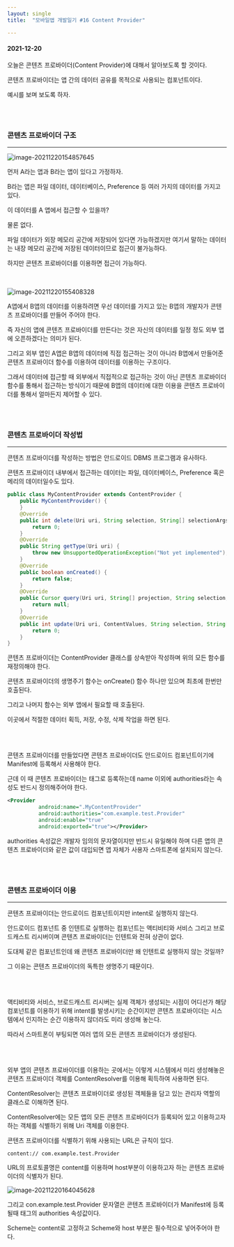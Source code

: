 ```yaml
---
layout: single
title:  "모바일앱 개발일기 #16 Content Provider"

---
```


#### 2021-12-20

오늘은 콘텐츠 프로바이더(Content Provider)에 대해서 알아보도록 할 것이다.

콘텐츠 프로바이더는 앱 간의 데이터 공유를 목적으로 사용되는 컴포넌트이다.

예시를 보며 보도록 하자.

<br/><br/>

### 콘텐츠 프로바이더 구조

---





![image-20211220154857645](C:\Users\slond\AppData\Roaming\Typora\typora-user-images\image-20211220154857645.png)

먼저 A라는 앱과 B라는 앱이 있다고 가정하자.

B라는 앱은 파일 데이터, 데이터베이스, Preference 등 여러 가지의 데이터를 가지고 있다.

이 데이터를 A 앱에서 접근할 수 있을까?

물론 없다.



파일 데이터가 외장 메모리 공간에 저장되어 있다면 가능하겠지만 여기서 말하는 데이터는 내장 메모리 공간에 저장된 데이터이므로 접근이 불가능하다.



하지만 콘텐츠 프로바이더를 이용하면 접근이 가능하다.

<br/><br/>![image-20211220155408328](C:\Users\slond\AppData\Roaming\Typora\typora-user-images\image-20211220155408328.png)

A앱에서 B앱의 데이터를 이용하려면 우선 데이터를 가지고 있는 B앱의 개발자가 콘텐츠 프로바이더를 만들어 주어야 한다. 

즉 자신의 앱에 콘텐츠 프로바이더를 만든다는 것은 자신의 데이터를 일정 정도 외부 앱에 오픈하겠다는 의미가 된다.

그리고 외부 앱인 A앱은 B앱의 데이터에 직접 접근하는 것이 아니라 B앱에서 만들어준 콘텐츠 프로바이더 함수를 이용하여 데이터를 이용하는 구조이다.



그래서 데이터에 접근할 때 외부에서 직접적으로 접근하는 것이 아닌 콘텐츠 프로바이더 함수를 통해서 접근하는 방식이기 때문에 B앱의 데이터에 대한 이용을 콘텐츠 프로바이더를 통해서 얼마든지 제어할 수 있다.

<br/><br/>

### 콘텐츠 프로바이더 작성법

---



콘텐츠 프로바이더를 작성하는 방법은 안드로이드 DBMS 프로그램과 유사하다.

콘텐츠 프로바이더 내부에서 접근하는 데이터는 파일, 데이터베이스, Preference 혹은 메리의 데이터일수도 있다.

```java
public class MyContentProvider extends ContentProvider {
    public MyContentProvider() {
    }
    @Override
    public int delete(Uri uri, String selection, String[] selectionArgs) {
        return 0;
    }
    @Override
    public String getType(Uri uri) {
        throw new UnsupportedOperationException("Not yet implemented");
    }
    @Override
    public boolean onCreated() {
        return false;
    }
    @Override
    public Cursor query(Uri uri, String[] projection, String selection, String[] selectionArgs, String sortOrder) {
        return null;
    }
    @Override
    public int update(Uri uri, ContentValues, String selection, String[] selectionArgs) {
        return 0;
    }
}
```

콘텐츠 프로바이더는 ContentProvider 클래스를 상속받아 작성하며 위의 모든 함수를 재정의해야 한다.

콘텐츠 프로바이더의 생명주기 함수는 onCreate() 함수 하나만 있으며 최초에 한번만 호출된다.

그리고 나머지 함수는 외부 앱에서 필요할 때 호출된다.

이곳에서 적절한 데이터 획득, 저장, 수정, 삭제 작업을 하면 된다.

<br/><br/>

콘텐츠 프로바이더를 만들었다면 콘텐츠 프로바이더도 안드로이드 컴포넌트이기에 Manifest에 등록해서 사용해야 한다. 

근데 이 때 콘텐츠 프로바이더는 <provider>태그로 등록하는데  name 이외에 authorities라는 속성도 반드시 정의해주어야 한다. 

```xml
<Provider
          android:name=".MyContentProvider"
          android:authorities="com.example.test.Provider"
          android:enable="true"
          android:exported="true"></Provider>
```

authorities 속성값은 개발자 임의의 문자열이지만 반드시 유일해야 하며 다른 앱의 콘텐츠 프로바이더와 같은 값이 대입되면 앱 자체가 사용자 스마트폰에 설치되지 않는다.

<br/><br/>

### 콘텐츠 프로바이더 이용

---

콘텐츠 프로바이더는 안드로이드 컴포넌트이지만 intent로 실행하지 않는다.

안드로이드 컴포넌트 중 인텐트로 실행하는 컴포넌트는 액티비티와 서비스 그리고 브로드캐스트 리시버이며 콘텐츠 프로바이더는 인텐트와 전혀 상관이 없다.

도대체 같은 컴포넌트인데 왜 콘텐츠 프로바이더만 왜 인텐트로 실행하지 않는 것일까?

그 이유는 콘텐츠 프로바이더의 독특한 생명주기 때문이다.

<br/><br/>

액티비티와 서비스, 브로드캐스트 리시버는 실제 객체가 생성되는 시점이 어디선가 해당 컴포넌트를 이용하기 위해 intent를 발생시키는 순간이지만 콘텐츠 프로바이더는 시스템에서 인지하는 순간 이용하지 않더라도 미리 생성해 놓는다.

따라서 스마트폰이 부팅되면 여러 앱의 모든 콘텐츠 프로바이더가 생성된다.

<br/><br/>

외부 앱의 콘텐츠 프로바이더를 이용하는 곳에서는 이렇게 시스템에서 미리 생성해놓은 콘텐츠 프로바이더 객체를 ContentResolver를 이용해 획득하여 사용하면 된다.

ContentResolver는 콘텐츠 프로바이더로 생성된 객체들을 담고 있는 관리자 역할의 클래스로 이해하면 된다.

ContentResolver에는 모든 앱의 모든 콘텐츠 프로바이더가 등록되어 있고 이용하고자 하는 객체를 식별하기 위해 Uri 객체를 이용한다.

콘텐츠 프로바이더를 식별하기 위해 사용되는 URL은 규칙이 있다.

```
content:// com.example.test.Provider
```

URL의 프로토콜명은 content를 이용하며 host부분이 이용하고자 하는 콘텐츠 프로바이더의 식별자가 된다.

![image-20211220164045628](C:\Users\slond\AppData\Roaming\Typora\typora-user-images\image-20211220164045628.png)

그리고 con.example.test.Provider 문자열은 콘텐츠 프로바이더가 Manifest에 등록될때 <provider>태그의 authorities 속성값이다.

Scheme는 content로 고정하고 Scheme와 host 부분은 필수적으로 넣어주어야 한다.
